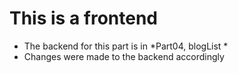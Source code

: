 # This is a frontend
- The backend for this part is in *Part04, blogList *
- Changes were made to the backend accordingly